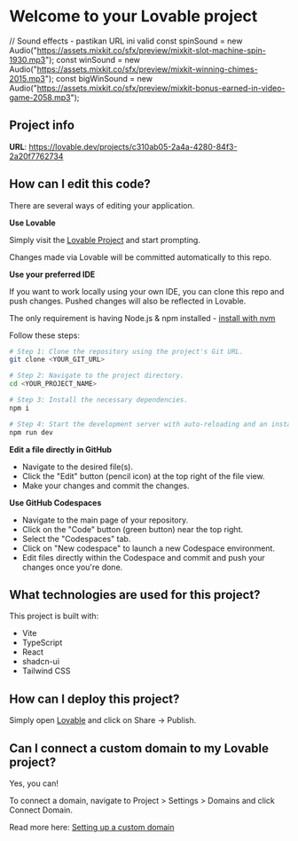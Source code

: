 # Welcome to your Lovable project
// Sound effects - pastikan URL ini valid
const spinSound = new Audio("https://assets.mixkit.co/sfx/preview/mixkit-slot-machine-spin-1930.mp3");
const winSound = new Audio("https://assets.mixkit.co/sfx/preview/mixkit-winning-chimes-2015.mp3");
const bigWinSound = new Audio("https://assets.mixkit.co/sfx/preview/mixkit-bonus-earned-in-video-game-2058.mp3");

## Project info

**URL**: https://lovable.dev/projects/c310ab05-2a4a-4280-84f3-2a20f7762734

## How can I edit this code?

There are several ways of editing your application.

**Use Lovable**

Simply visit the [Lovable Project](https://lovable.dev/projects/c310ab05-2a4a-4280-84f3-2a20f7762734) and start prompting.

Changes made via Lovable will be committed automatically to this repo.

**Use your preferred IDE**

If you want to work locally using your own IDE, you can clone this repo and push changes. Pushed changes will also be reflected in Lovable.

The only requirement is having Node.js & npm installed - [install with nvm](https://github.com/nvm-sh/nvm#installing-and-updating)

Follow these steps:

```sh
# Step 1: Clone the repository using the project's Git URL.
git clone <YOUR_GIT_URL>

# Step 2: Navigate to the project directory.
cd <YOUR_PROJECT_NAME>

# Step 3: Install the necessary dependencies.
npm i

# Step 4: Start the development server with auto-reloading and an instant preview.
npm run dev
```

**Edit a file directly in GitHub**

- Navigate to the desired file(s).
- Click the "Edit" button (pencil icon) at the top right of the file view.
- Make your changes and commit the changes.

**Use GitHub Codespaces**

- Navigate to the main page of your repository.
- Click on the "Code" button (green button) near the top right.
- Select the "Codespaces" tab.
- Click on "New codespace" to launch a new Codespace environment.
- Edit files directly within the Codespace and commit and push your changes once you're done.

## What technologies are used for this project?

This project is built with:

- Vite
- TypeScript
- React
- shadcn-ui
- Tailwind CSS

## How can I deploy this project?

Simply open [Lovable](https://lovable.dev/projects/c310ab05-2a4a-4280-84f3-2a20f7762734) and click on Share -> Publish.

## Can I connect a custom domain to my Lovable project?

Yes, you can!

To connect a domain, navigate to Project > Settings > Domains and click Connect Domain.

Read more here: [Setting up a custom domain](https://docs.lovable.dev/tips-tricks/custom-domain#step-by-step-guide)
